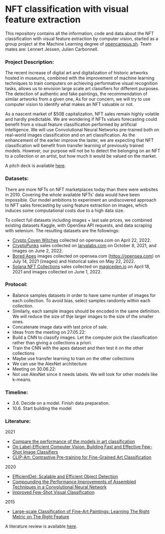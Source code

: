 # NFT classification with visual feature extraction
This repository contains all the information, code and data about the NFT classification with visual feature extraction by computer vision, started as a group project at the Machine Learning degree of [opencampus.sh](https://opencampus.sh). Team mates are: Lennert Jessen, Julien Carbonnell.

### Project Description:
The recent increase of digital art and digitalization of historic artworks hosted in museums, combined with the improvement of machine learning techniques to train computers on achieving performative visual recognition tasks, allows us to envision large scale art classifiers for different purposes. The detection of authentic and fake paintings, the recommendation of similar artworks from a given one, As for our concern, we will try to use computer vision to identify what makes an NFT valuable or not. 

As a nascent market of $50B capitalization, NFT sales remain highly volatile and hardly predictable. We are wondering if NFTs values forecasting could benefit from a visual feature classification performed by artificial intelligence. We will use Convolutional Neural Networks pre-trained both on real-world images classification and on art classification. As the enhancement of the earlier improve the laster, we are expecting that NFT classification will benefit from transfer learning of previously trained models. However, our purpose will not be to detect the belonging on an NFT to a collection or an artist, but how much it would be valued on the market. 

A pitch deck is available [here](https://docs.google.com/presentation/d/1K-IZk7SBP9A4UM-96AAbhkHJ-ttUYWxnUfznlGXn_rY/edit?usp=sharing). 

### Datasets:
There are more NFTs on NFT marketplaces today than there were websites in 2010. Covering the whole available NFTs' data would have been impossible. Our model ambitions to experiment an undiscovered approach to NFT sales forecasting by using feature extraction on images, which induces some computational costs due to a high data size. 

To collect full datasets including images + last sale prices, we combined existing datasets Kaggle, with OpenSea API requests, and data scraping with selenium. The resulting datasets are the followings:
- [Crypto Coven Witches](https://www.kaggle.com/datasets/harrywang/crypto-coven) collected on opensea.com on April 22, 2022.
- [CryptoPunks](https://www.kaggle.com/datasets/tunguz/cryptopunks) sales collected on [larvalabs.com](https://larvalabs.com/cryptopunks) on October 8, 2021, and images on June 2, 2022.
- [Bored Apes](https://www.kaggle.com/datasets/stanleyjzheng/bored-apes-yacht-club) images collected on opensea.com (https://opensea.com) on July 14, 2021 (images) and historical sales on May 22, 2022.
- [Solana NFT Collections](https://www.kaggle.com/datasets/eyenpi/solana-nft-collections?select=Solana+NFT+Collections) sales collected on [magiceden.io](https://magiceden.io) on April 18, 2021 and images collected on June 1, 2022.

### Protocol:
- Balance samples datasets in order to have same number of images for each collection. To avoid bias, select samples randomly within each collection. 
- Similarly, each sample images should be encoded in the same definition. We will reduce the size of thje larger images to the size of the smaller ones.
- Concatenate image data with last price of sale. 
- Ideas from the meeting on 27.05.22:
- Build a CNN to classify images. Let the computer pick the classification rather than giving a collections a priori.
- Train the CNN with the apes dataset and then test it on the other collections
- Maybe use transfer learning to train on the other collections
- We can use the AlexNet architecture
- Meeting on 30.06.22:
- Not use AlexNet since it needs labels. We will look for other models like k-means.

### Timeline:
- 3.6. Decide on a model. Finish data preparation.
- 10.6. Start building the model

### Literature:
2021
- [Compare the performance of the models in art classification](https://journals.plos.org/plosone/article?id=10.1371/journal.pone.0248414)
- [On Label-Efficient Computer Vision: Building Fast and Effective Few-Shot Image Classifiers](https://open.library.ubc.ca/soa/cIRcle/collections/ubctheses/24/items/1.0402554)
- [CLIP-Art: Contrastive Pre-training for Fine-Grained Art Classification](https://paperswithcode.com/paper/clip-art-contrastive-pre-training-for-fine-1)

2020
- [EfficientDet: Scalable and Efficient Object Detection](https://paperswithcode.com/paper/efficientdet-scalable-and-efficient-object)
- [Compounding the Performance Improvements of Assembled Techniques in a Convolutional Neural Network](https://paperswithcode.com/paper/compounding-the-performance-improvements-of)
- [Improved Few-Shot Visual Classification](https://paperswithcode.com/paper/improved-few-shot-visual-classification)

2015
- [Large-scale Classification of Fine-Art Paintings: Learning The Right Metric on The Right Feature](https://paperswithcode.com/paper/large-scale-classification-of-fine-art)

A literature review is available [here](https://docs.google.com/presentation/d/1C71zY-cyWRJ5eGu-7kWDVJnMXtFdfASyUyzi9TH5iU4/edit?usp=sharing).
